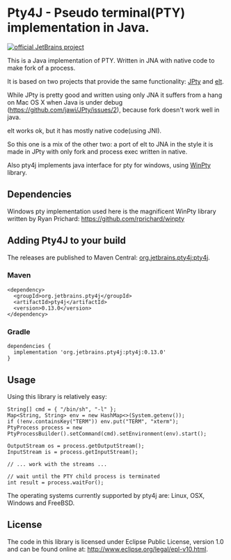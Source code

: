 # Pty4J - Pseudo terminal(PTY) implementation in Java.

[![official JetBrains project](http://jb.gg/badges/official.svg)](https://confluence.jetbrains.com/display/ALL/JetBrains+on+GitHub)


This is a Java implementation of PTY. Written in JNA with native code to make fork of a process.

It is based on two projects that provide the same functionality: [JPty](https://github.com/jawi/JPty)
and [elt](https://code.google.com/p/elt/). 

While JPty is pretty good and written using only JNA it suffers from a 
hang on Mac OS X when Java is under debug (https://github.com/jawi/JPty/issues/2), because
fork doesn't work well in java.

elt works ok, but it has mostly native code(using JNI).

So this one is a mix of the other two: a port of elt to JNA in the style it is made in JPty with only
fork and process exec written in native.

Also pty4j implements java interface for pty for windows, using [WinPty](https://github.com/rprichard/winpty) library.

## Dependencies

Windows pty implementation used here is the magnificent WinPty library written by Ryan Prichard: https://github.com/rprichard/winpty

## Adding Pty4J to your build

The releases are published to Maven Central: [org.jetbrains.pty4j:pty4j](https://search.maven.org/artifact/org.jetbrains.pty4j/pty4j).

### Maven

```
<dependency>
  <groupId>org.jetbrains.pty4j</groupId>
  <artifactId>pty4j</artifactId>
  <version>0.13.0</version>
</dependency>
```

### Gradle

```
dependencies {
  implementation 'org.jetbrains.pty4j:pty4j:0.13.0'
}
```

## Usage

Using this library is relatively easy:

    String[] cmd = { "/bin/sh", "-l" };
    Map<String, String> env = new HashMap<>(System.getenv());
    if (!env.containsKey("TERM")) env.put("TERM", "xterm");
    PtyProcess process = new PtyProcessBuilder().setCommand(cmd).setEnvironment(env).start();

    OutputStream os = process.getOutputStream();
    InputStream is = process.getInputStream();
    
    // ... work with the streams ...
    
    // wait until the PTY child process is terminated
    int result = process.waitFor();

The operating systems currently supported by pty4j are: Linux, OSX, Windows and FreeBSD.

## License

The code in this library is licensed under Eclipse Public License, version 
1.0 and can be found online at: <http://www.eclipse.org/legal/epl-v10.html>.

